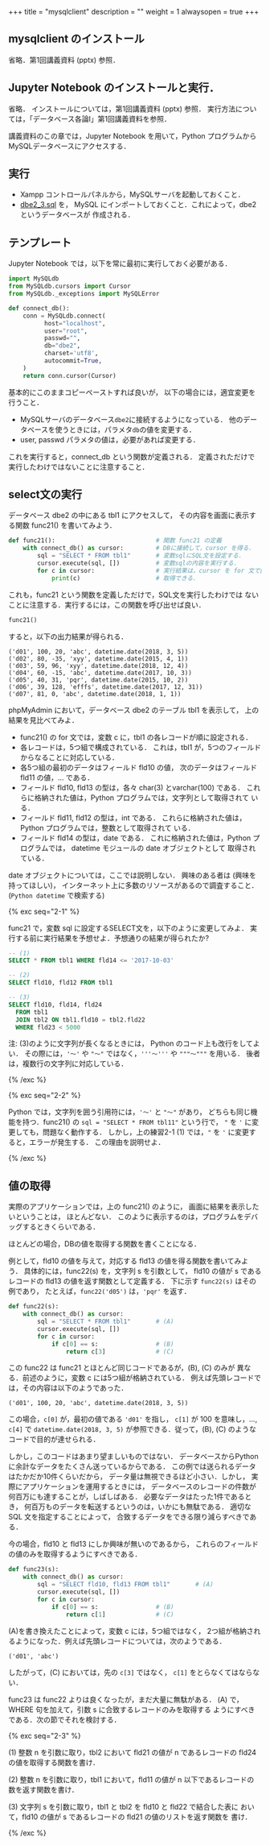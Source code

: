 +++
title = "mysqlclient"
description = ""
weight = 1
alwaysopen = true
+++


## mysqlclient のインストール

省略．第1回講義資料 (pptx) 参照．

## Jupyter Notebook のインストールと実行．

省略．
インストールについては，第1回講義資料 (pptx) 参照．
実行方法については，「データベース各論I」第1回講義資料を参照．

講義資料のこの章では，Jupyter Notebook を用いて，Python プログラムから
MySQLデータベースにアクセスする．

## 実行

* Xampp コントロールパネルから，MySQLサーバを起動しておくこと．
* <a href="dbe2_3.sql" download>dbe2_3.sql</a> を，
  MySQL にインポートしておくこと．これによって，dbe2 というデータベースが
  作成される．


## テンプレート

Jupyter Notebook では，以下を常に最初に実行しておく必要がある．

```python
import MySQLdb
from MySQLdb.cursors import Cursor
from MySQLdb._exceptions import MySQLError

def connect_db():
    conn = MySQLdb.connect(
          host="localhost",
          user="root",
          passwd="",
          db="dbe2",
          charset='utf8',
          autocommit=True,
    )
    return conn.cursor(Cursor)
```

基本的にこのままコピーペーストすれば良いが，
以下の場合には，適宜変更を行うこと．

* MySQLサーバのデータベース`dbe2`に接続するようになっている．
  他のデータベースを使うときには，パラメタ`db`の値を変更する．
* user, passwd パラメタの値は，必要があれば変更する．

これを実行すると，connect_db という関数が定義される．
定義されただけで実行したわけではないことに注意すること．


## select文の実行

データベース dbe2 の中にある tbl1 にアクセスして，
その内容を画面に表示する関数 func21() を書いてみよう．

```python
def func21():                            # 関数 func21 の定義
    with connect_db() as cursor:         # DBに接続して，cursor を得る．
        sql = "SELECT * FROM tbl1"       # 変数sqlにSQL文を設定する．
        cursor.execute(sql, [])          # 変数sqlの内容を実行する．
        for c in cursor:                 # 実行結果は，cursor を for 文で回して
            print(c)                     # 取得できる．
```

これも，func21 という関数を定義しただけで，SQL文を実行したわけでは
ないことに注意する．実行するには，この関数を呼び出せば良い．

```python
func21()
```

すると，以下の出力結果が得られる．

```none
('d01', 100, 20, 'abc', datetime.date(2018, 3, 5))
('d02', 80, -35, 'xyy', datetime.date(2015, 4, 1))
('d03', 59, 96, 'xyy', datetime.date(2018, 12, 4))
('d04', 60, -15, 'abc', datetime.date(2017, 10, 3))
('d05', 40, 31, 'pqr', datetime.date(2015, 10, 2))
('d06', 39, 128, 'efffs', datetime.date(2017, 12, 31))
('d07', 81, 0, 'abc', datetime.date(2018, 1, 1))
```

phpMyAdmin において，データベース dbe2 のテーブル tbl1 を表示して，
上の結果を見比べてみよ．

* func21() の for 文では，変数 c に，tbl1 の各レコードが順に設定される．
* 各レコードは，5つ組で構成されている．
  これは，tbl1 が，5つのフィールドからなることに対応している．
* 各5つ組の最初のデータはフィールド fld10 の値，
  次のデータはフィールド fld11 の値，... である．
* フィールド fld10, fld13 の型は，各々 char(3) とvarchar(100) である．
  これらに格納された値は，Python プログラムでは，文字列として取得されて
  いる．
* フィールド fld11, fld12 の型は，int である．
  これらに格納された値は，Python プログラムでは，整数として取得されて
  いる．
* フィールド fld14 の型は，date である．
  これに格納された値は，Python プログラムでは，
  datetime モジュールの date オブジェクトとして
  取得されている．

date オブジェクトについては，ここでは説明しない．
興味のある者は (興味を持ってほしい)，
インターネット上に多数のリソースがあるので調査すること．
(`Python datetime` で検索する)


{% exc seq="2-1" %}

func21 で，変数 sql に設定するSELECT文を，以下のように変更してみよ．
実行する前に実行結果を予想せよ．予想通りの結果が得られたか?


```sql
-- (1) 
SELECT * FROM tbl1 WHERE fld14 <= '2017-10-03'

-- (2) 
SELECT fld10, fld12 FROM tbl1

-- (3)
SELECT fld10, fld14, fld24
  FROM tbl1
  JOIN tbl2 ON tbl1.fld10 = tbl2.fld22
  WHERE fld23 < 5000
```

注: (3)のように文字列が長くなるときには，
Python のコード上も改行をしてよい．
その際には，`'～'` や `"～"` ではなく，`'''～'''` や `"""～"""` を用いる．
後者は，複数行の文字列に対応している．

{% /exc %}


{% exc seq="2-2" %}

Python では，文字列を囲う引用符には，`'～'` と `"～"` があり，
どちらも同じ機能を持つ．func21() の `sql = "SELECT * FROM tbl11"` という行で，
`"` を `'` に変更しても，問題なく動作する．
しかし，上の練習2-1 (1) では，`"` を `'` に変更すると，エラーが発生する．
この理由を説明せよ．

{% /exc %}

## 値の取得

実際のアプリケーションでは，上の func21() のように，
画面に結果を表示したいということは，
ほとんどない．
このように表示するのは，プログラムをデバッグするときくらいである．

ほとんどの場合，DBの値を取得する関数を書くことになる．

例として，fld10 の値を与えて，対応する fld13 の値を得る関数を書いてみよう．
具体的には，func22(s) を，文字列 s を引数として，
fld10 の値が s であるレコードの fld13 の値を返す関数として定義する．
下に示す `func22(s)` はその例であり，
たとえば，`func22('d05')` は，`'pqr'` を返す．

```python
def func22(s):
    with connect_db() as cursor:
        sql = "SELECT * FROM tbl1"       # (A)
        cursor.execute(sql, [])
        for c in cursor:
            if c[0] == s:                # (B)
                return c[3]              # (C)
```

この func22 は func21 とほとんど同じコードであるが，(B), (C) のみが
異なる．前述のように，変数 c には5つ組が格納されている．
例えば先頭レコードでは，その内容は以下のようであった．

```
('d01', 100, 20, 'abc', datetime.date(2018, 3, 5))
```

この場合，`c[0]` が，最初の値である `'d01'` を指し，
`c[1]` が 100 を意味し，..., `c[4]` で `datetime.date(2018, 3, 5)`
が参照できる．従って，(B), (C) のようなコードで目的が達せられる．

しかし，このコードはあまり望ましいものではない．
データベースからPythonに余計なデータをたくさん送っているからである．
この例では送られるデータはたかだか10件くらいだから，
データ量は無視できるほど小さい．しかし，
実際にアプリケーションを運用するときには，
データベースのレコードの件数が何百万にも達することが，しばしばある．
必要なデータはたった1件であるとき，
何百万ものデータを転送するというのは，いかにも無駄である．
適切な SQL 文を指定することによって，
合致するデータをできる限り減らすべきである．

今の場合，fld10 と fld13 にしか興味が無いのであるから，
これらのフィールドの値のみを取得するようにすべきである．

```python
def func23(s):
    with connect_db() as cursor:
        sql = "SELECT fld10, fld13 FROM tbl1"       # (A)
        cursor.execute(sql, [])
        for c in cursor:
            if c[0] == s:                # (B)
                return c[1]              # (C)
```

(A)を書き換えたことによって，変数 c には，5つ組ではなく，
2つ組が格納されるようになった．例えば先頭レコードについては，次のようである．

```
('d01', 'abc')
```

したがって，(C) においては，先の `c[3]` ではなく，
`c[1]` をとらなくてはならない．

func23 は func22 よりは良くなったが，まだ大量に無駄がある．
(A) で，WHERE 句を加えて，引数 s に合致するレコードのみを取得する
ようにすべきである．次の節でそれを検討する．


{% exc seq="2-3" %}

(1)
整数 n を引数に取り，tbl2 において fld21 の値が n であるレコードの
fld24 の値を取得する関数を書け．

(2)
整数 n を引数に取り，tbl1 において，fld11 の値が n 以下であるレコードの
数を返す関数を書け．

(3)
文字列 s を引数に取り，tbl1 と tbl2 を fld10 と fld22 で結合した表に
おいて，fld10 の値が s であるレコードの fld21 の値のリストを返す関数を
書け．

{% /exc %}

